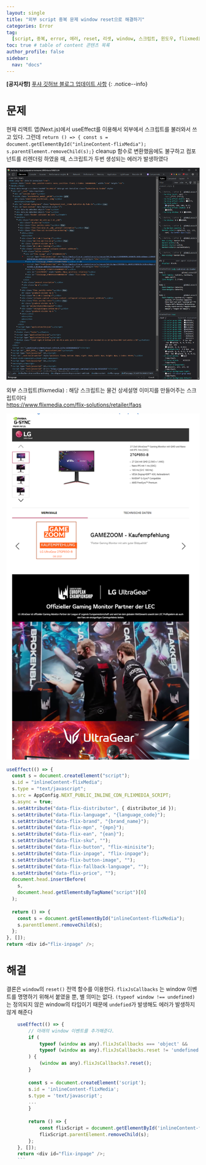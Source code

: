 ```yaml
---
layout: single
title: "외부 script 중복 문제 window reset으로 해결하기"
categories: Error
tag:
  [script, 중복, error, 에러, reset, 리셋, window, 스크립트, 윈도우, flixmedia]
toc: true # table of content 콘텐츠 목록
author_profile: false
sidebar:
  nav: "docs"
---
```


**[공지사항]** [푸샤 깃허브 블로그 업데이트 사항](https://github.com/de24world/de24world.github.io)
{: .notice--info}

# 문제

현재 리액트 앱(Next.js)에서 useEffect를 이용해서 외부에서 스크립트를 불러와서 쓰고 있다. 그런데 `return () => { const s = document.getElementById("inlineContent-flixMedia"); s.parentElement.removeChild(s);}` cleanup 함수로 변환했음에도 불구하고 컴포넌트를 리렌더링 하였을 때, 스크립트가 두번 생성되는 에러가 발생하였다

<img src="/assets/images/Error/script-duplicate.png" />

외부 스크립트(flixmedia) : 해당 스크립트는 물건 상세설명 이미지를 만들어주는 스크립트이다  
https://www.flixmedia.com/flix-solutions/retailer/faqs

<img src="/assets/images/Error/flixmedia.png" />

```js
useEffect(() => {
  const s = document.createElement("script");
  s.id = "inlineContent-flixMedia";
  s.type = "text/javascript";
  s.src = AppConfig.NEXT_PUBLIC_INLINE_CDN_FLIXMEDIA_SCRIPT;
  s.async = true;
  s.setAttribute("data-flix-distributor", { distributor_id });
  s.setAttribute("data-flix-language", "{language_code}");
  s.setAttribute("data-flix-brand", "{brand_name}");
  s.setAttribute("data-flix-mpn", "{mpn}");
  s.setAttribute("data-flix-ean", "{ean}");
  s.setAttribute("data-flix-sku", "");
  s.setAttribute("data-flix-button", "flix-minisite");
  s.setAttribute("data-flix-inpage", "flix-inpage");
  s.setAttribute("data-flix-button-image", "");
  s.setAttribute("data-flix-fallback-language", "");
  s.setAttribute("data-flix-price", "");
  document.head.insertBefore(
    s,
    document.head.getElementsByTagName("script")[0]
  );

  return () => {
    const s = document.getElementById("inlineContent-flixMedia");
    s.parentElement.removeChild(s);
  };
}, []);
return <div id="flix-inpage" />;
```

# 해결

결론은 `window`의 `reset()` 전역 함수를 이용한다. `flixJsCallbacks` 는 window 이벤트를 명명하기 위해서 붙였을 뿐, 별 의미는 없다. `(typeof window !== undefined)` 는 정의되지 않은 window의 타입이기 때문에 `undefied`가 발생해도 에러가 발생하지 않게 해준다

````js
    useEffect(() => {
        // 아래의 window 이벤트를 추가해준다.
        if (
            typeof (window as any).flixJsCallbacks === 'object' &&
            typeof (window as any).flixJsCallbacks.reset != 'undefined'
        ) {
            (window as any).flixJsCallbacks?.reset();
        }

        const s = document.createElement('script');
        s.id = 'inlineContent-flixMedia';
        s.type = 'text/javascript';
        ...
        }

        return () => {
            const flixScript = document.getElementById('inlineContent-flixMedia');
            flixScript.parentElement.removeChild(s);
        };
    }, []);
    return <div id="flix-inpage" />;
    ```


````
